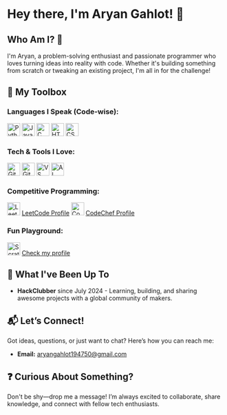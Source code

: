 # Hey there, I'm Aryan Gahlot! 👋

## Who Am I? 🤔

I'm Aryan, a problem-solving enthusiast and passionate programmer who loves turning ideas into reality with code. Whether it's building something from scratch or tweaking an existing project, I'm all in for the challenge!

## 🚀 My Toolbox

### Languages I Speak (Code-wise):
<img src="https://img.shields.io/badge/-Python-3776AB?style=flat&logo=python&logoColor=white" alt="Python" height="30"/>
<img src="https://img.shields.io/badge/-Java-007396?style=flat&logo=java&logoColor=white" alt="Java" height="30"/>
<img src="https://img.shields.io/badge/-C-A8B9CC?style=flat&logo=c&logoColor=white" alt="C" height="30"/>
<img src="https://img.shields.io/badge/-HTML-E34F26?style=flat&logo=html5&logoColor=white" alt="HTML" height="30"/>
<img src="https://img.shields.io/badge/-CSS-1572B6?style=flat&logo=css3&logoColor=white" alt="CSS" height="30"/>

### Tech & Tools I Love:
<img src="https://img.shields.io/badge/-Git-F05032?style=flat&logo=git&logoColor=white" alt="Git" height="30"/>
<img src="https://img.shields.io/badge/-GitHub-181717?style=flat&logo=github&logoColor=white" alt="GitHub" height="30"/>
<img src="https://img.shields.io/badge/-VS_Code-007ACC?style=flat&logo=visual-studio-code&logoColor=white" alt="VS Code" height="30"/>
<img src="https://img.shields.io/badge/-AI_Prompting-4285F4?style=flat&logo=google&logoColor=white" alt="AI Prompting" height="30"/>

### Competitive Programming:
<img src="https://img.shields.io/badge/-LeetCode-FE7F00?style=flat&logo=leetcode&logoColor=white" alt="LeetCode" height="30"/> [LeetCode Profile](https://leetcode.com/u/Shadow-gard3n/)
<img src="https://img.shields.io/badge/-CodeChef-5B4638?style=flat&logo=codechef&logoColor=white" alt="CodeChef" height="30"/> [CodeChef Profile](https://www.codechef.com/users/shadow_gard3n/)

### Fun Playground:
<img src="https://img.shields.io/badge/-Scratch-4D97FF?style=flat&logo=scratch&logoColor=white" alt="Scratch" height="30"/> [Check my profile](https://scratch.mit.edu/users/Shadow-gard3n/)

## 📜 What I've Been Up To

- **HackClubber** since July 2024 - Learning, building, and sharing awesome projects with a global community of makers.

## 📬 Let’s Connect!

Got ideas, questions, or just want to chat? Here’s how you can reach me:
- **Email:** aryangahlot194750@gmail.com

## ❓ Curious About Something?

Don't be shy—drop me a message! I’m always excited to collaborate, share knowledge, and connect with fellow tech enthusiasts.
